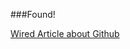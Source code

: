 ###Found!

[Wired Article about Github](http://www.wired.com/wiredenterprise/2013/09/github-for-anything/all/)